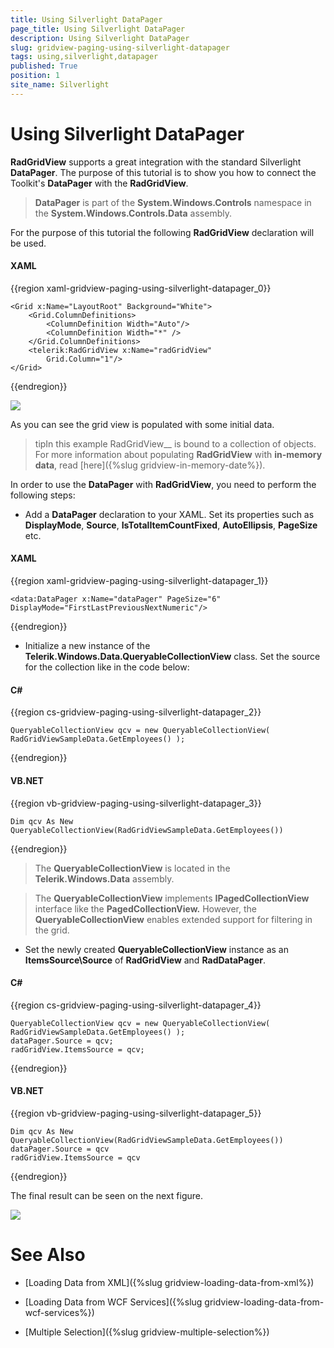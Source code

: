 ```yaml
---
title: Using Silverlight DataPager
page_title: Using Silverlight DataPager
description: Using Silverlight DataPager
slug: gridview-paging-using-silverlight-datapager
tags: using,silverlight,datapager
published: True
position: 1
site_name: Silverlight
---
```


# Using Silverlight DataPager

__RadGridView__ supports a great integration with the standard Silverlight __DataPager__. The purpose of this tutorial is to show you how to connect the Toolkit's __DataPager__ with the __RadGridView__.

>__DataPager__ is part of the __System.Windows.Controls__ namespace in the __System.Windows.Controls.Data__ assembly.

For the purpose of this tutorial the following __RadGridView__ declaration will be used.

#### __XAML__

{{region xaml-gridview-paging-using-silverlight-datapager_0}}

	<Grid x:Name="LayoutRoot" Background="White">
	    <Grid.ColumnDefinitions>
	        <ColumnDefinition Width="Auto"/>
	        <ColumnDefinition Width="*" />
	    </Grid.ColumnDefinitions>
	    <telerik:RadGridView x:Name="radGridView"
	        Grid.Column="1"/>
	</Grid>
{{endregion}}

![](images/RadGridView_Paging_DataPager_010.png)

As you can see the grid view is populated with some initial data.

>tipIn this example RadGridView__ is bound to a collection of objects. For more information about populating __RadGridView__ with __in-memory data__, read [here]({%slug gridview-in-memory-date%}).

In order to use the __DataPager__ with __RadGridView__, you need to perform the following steps:

* Add a __DataPager__ declaration to your XAML. Set its properties such as __DisplayMode__, __Source__, __IsTotalItemCountFixed__, __AutoEllipsis__, __PageSize__ etc.

#### __XAML__

{{region xaml-gridview-paging-using-silverlight-datapager_1}}

	<data:DataPager x:Name="dataPager" PageSize="6" DisplayMode="FirstLastPreviousNextNumeric"/>
{{endregion}}

* Initialize a new instance of the __Telerik.Windows.Data.QueryableCollectionView__ class. Set the source for the collection like in the code below:

#### __C#__

{{region cs-gridview-paging-using-silverlight-datapager_2}}

	QueryableCollectionView qcv = new QueryableCollectionView( RadGridViewSampleData.GetEmployees() );
{{endregion}}

#### __VB.NET__

{{region vb-gridview-paging-using-silverlight-datapager_3}}

	Dim qcv As New QueryableCollectionView(RadGridViewSampleData.GetEmployees())
{{endregion}}

>The __QueryableCollectionView__ is located in the __Telerik.Windows.Data__ assembly.

>The __QueryableCollectionView__ implements __IPagedCollectionView__ interface like the __PagedCollectionView.__ However, the __QueryableCollectionView__ enables extended support for filtering in the grid.

* Set the newly created __QueryableCollectionView__ instance as an __ItemsSource\Source__ of __RadGridView__ and __RadDataPager__.

#### __C#__

{{region cs-gridview-paging-using-silverlight-datapager_4}}

	QueryableCollectionView qcv = new QueryableCollectionView( RadGridViewSampleData.GetEmployees() );
	dataPager.Source = qcv;
	radGridView.ItemsSource = qcv;
{{endregion}}

#### __VB.NET__

{{region vb-gridview-paging-using-silverlight-datapager_5}}

	Dim qcv As New QueryableCollectionView(RadGridViewSampleData.GetEmployees())
	dataPager.Source = qcv
	radGridView.ItemsSource = qcv
{{endregion}}

The final result can be seen on the next figure.

![](images/RadGridView_Paging_DataPager_020.png)

# See Also

 * [Loading Data from XML]({%slug gridview-loading-data-from-xml%})

 * [Loading Data from WCF Services]({%slug gridview-loading-data-from-wcf-services%})

 * [Multiple Selection]({%slug gridview-multiple-selection%})
